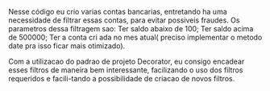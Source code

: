  <div><p>   Nesse código eu crio varias contas bancarias, entretando ha uma necessidade
de filtrar essas contas, para evitar possiveis fraudes. Os parametros dessa filtragem sao: Ter saldo abaixo de 100; Ter saldo acima de 500000; Ter a conta cri
ada no mes atual( preciso implementar o metodo date pra isso ficar mais otimizado).
</p>
<p>
    Com a utilizacao do padrao de projeto <spam color = "#ff0000">Decorator</spam>, eu consigo encadear esses filtros de maneira bem interessante, facilizando o uso dos filtros requeridos e facili-tando a possibilidade de criacao de novos filtros.
</p>
</div>
